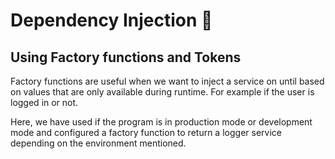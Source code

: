 # Dependency Injection :rocket:

## Using Factory functions and Tokens 

Factory functions are useful when we want to inject a service on until based on values that are only available during runtime. For example if the user is logged in or not.

Here, we have used if the program is in production mode or development mode and configured a factory function to return a logger service depending on the environment mentioned.
